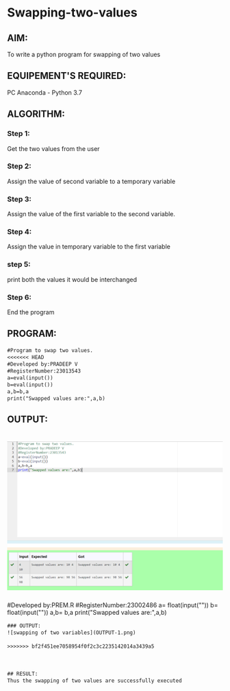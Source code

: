 # Swapping-two-values
## AIM:
To write a python program for swapping of two values
## EQUIPEMENT'S REQUIRED: 
PC
Anaconda - Python 3.7
## ALGORITHM: 
### Step 1:
Get the two values from the user
### Step 2: 
Assign the value of second variable to a temporary variable 
### Step 3: 
Assign the value of the first variable to the second variable.
### Step 4:  
Assign the value in temporary variable to the first variable
### step 5:
print both the values it would be interchanged
### Step 6: 
End the program
## PROGRAM:
```
#Program to swap two values.
<<<<<<< HEAD
#Developed by:PRADEEP V
#RegisterNumber:23013543
a=eval(input())
b=eval(input())
a,b=b,a
print("Swapped values are:",a,b)
```
## OUTPUT:
![Alt text](<OUTPUT 4.png>)
=======
#Developed by:PREM.R 
#RegisterNumber:23002486
a= float(input(""))
b= float(input(""))
a,b= b,a
print("Swapped values are:",a,b)

```
### OUTPUT:
![swapping of two variables](OUTPUT-1.png)

>>>>>>> bf2f451ee7058954f0f2c3c2235142014a3439a5



## RESULT:
Thus the swapping of two values are successfully executed




